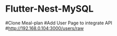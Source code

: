 # Flutter-Nest-MySQL
#Clone Meal-plan
#Add User Page to integrate API
#http://192.168.0.104:3000/users/raw
